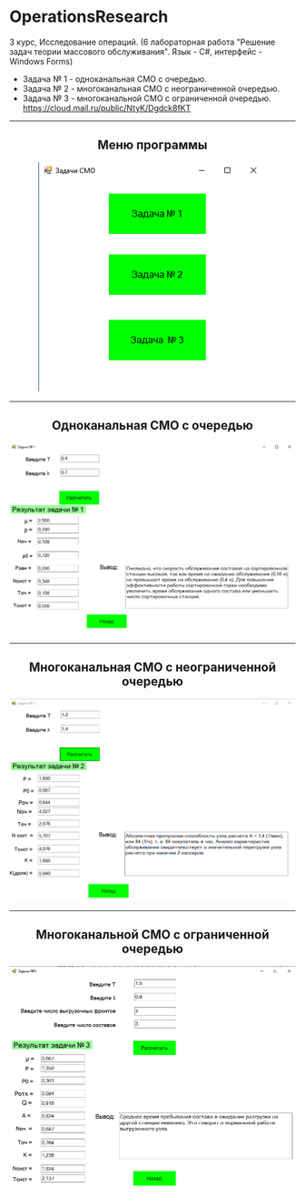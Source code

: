 # OperationsResearch
3 курс, Исследование операций. (6 лабораторная работа "Решение задач теории массового обслуживания". Язык - С#, интерфейс - Windows Forms)  
- Задача № 1 - одноканальная СМО с очередью.
- Задача № 2 - многоканальная СМО с неограниченной  очередью.
- Задача № 3 - многоканальной СМО с ограниченной  очередью.  
https://cloud.mail.ru/public/NtyK/Dgdck8fKT
<hr/>
<h2 align="center">Меню программы</h2>
<p align="center">
  <a href="123"><img src="https://github.com/kontr24/OperationsResearch/blob/f4a161fc5df3ce8d111ea95feff4d844dbc696b6/ScreenshotsApplication/MenuForm.png"></img></a>
</p>
<hr/>
<h2 align="center">Oдноканальная СМО с очередью</h2>
<p align="center">
  <a href="123"><img src="https://github.com/kontr24/OperationsResearch/blob/f4a161fc5df3ce8d111ea95feff4d844dbc696b6/ScreenshotsApplication/TaskOne.png"></img></a>
</p>
<hr/>
<h2 align="center">Многоканальная СМО с неограниченной очередью</h2>
<p align="center">
  <a href="123"><img src="https://github.com/kontr24/OperationsResearch/blob/f4a161fc5df3ce8d111ea95feff4d844dbc696b6/ScreenshotsApplication/TaskTwo.png"></img></a>
</p>
<hr/>
<h2 align="center">Многоканальной СМО с ограниченной очередью</h2>
<p align="center">
  <a href="123"><img src="https://github.com/kontr24/OperationsResearch/blob/f4a161fc5df3ce8d111ea95feff4d844dbc696b6/ScreenshotsApplication/TaskThree.png"></img></a>
</p>
